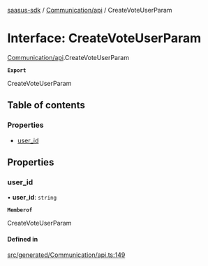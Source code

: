 [saasus-sdk](../README.md) / [Communication/api](../modules/Communication_api.md) / CreateVoteUserParam

# Interface: CreateVoteUserParam

[Communication/api](../modules/Communication_api.md).CreateVoteUserParam

**`Export`**

CreateVoteUserParam

## Table of contents

### Properties

- [user\_id](Communication_api.CreateVoteUserParam.md#user_id)

## Properties

### user\_id

• **user\_id**: `string`

**`Memberof`**

CreateVoteUserParam

#### Defined in

[src/generated/Communication/api.ts:149](https://github.com/saasus-platform/saasus-sdk-javascript/blob/6b95732/src/generated/Communication/api.ts#L149)
